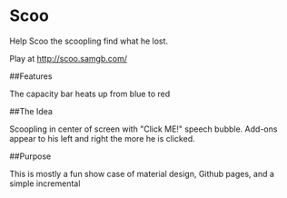 # Scoo
Help Scoo the scoopling find what he lost.

Play at http://scoo.samgb.com/

##Features

The capacity bar heats up from blue to red

##The Idea

Scoopling in center of screen with "Click ME!" speech bubble. Add-ons appear to his left and right the more he is clicked.

##Purpose

This is mostly a fun show case of material design, Github pages, and a simple incremental
